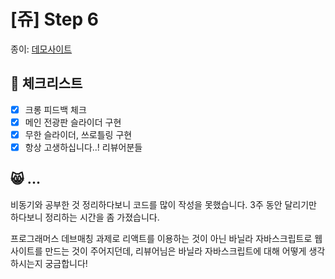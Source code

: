 # [쥬] Step 6

종이: [데모사이트](https://kakaopage-clone.herokuapp.com/)

## 📃 체크리스트

- [x] 크롱 피드백 체크
- [x] 메인 전광판 슬라이더 구현
- [x] 무한 슬라이더, 쓰로틀링 구현
- [x] 항상 고생하십니다..! 리뷰어분들

## 😸 ...

비동기와 공부한 것 정리하다보니 코드를 많이 작성을 못했습니다. 3주 동안 달리기만 하다보니 정리하는 시간을 좀 가졌습니다.

프로그래머스 데브매칭 과제로 리액트를 이용하는 것이 아닌 바닐라 자바스크립트로 웹사이트를 만드는 것이 주어지던데, 리뷰어님은 바닐라 자바스크립트에 대해 어떻게 생각하시는지 궁금합니다!